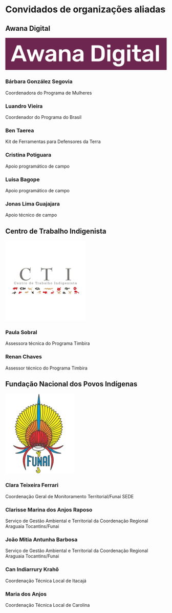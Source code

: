 
# Convidados de organizações aliadas


## Awana Digital


![logo_awana.png](content/images/participants_0.png)


### Bárbara González Segovia


Coordenadora do Programa de Mulheres


### Luandro Vieira


Coordenador do Programa do Brasil


### Ben Taerea


Kit de Ferramentas para Defensores da Terra


### Cristina Potiguara


Apoio programático de campo


### Luisa Bagope


Apoio programático de campo


### Jonas Lima Guajajara


Apoio técnico de campo


## Centro de Trabalho Indigenista


![logo_cti.png](content/images/participants_1.png)


### Paula Sobral


Assessora técnica do Programa Timbira


### Renan Chaves


Assessor técnico do Programa Timbira


## Fundação Nacional dos Povos Indígenas


![logo_funai.png](content/images/participants_2.png)


### Clara Teixeira Ferrari


Coordenação Geral de Monitoramento Territorial/Funai SEDE


### Clarisse Marina dos Anjos Raposo


Serviço de Gestão Ambiental e Territorial da Coordenação Regional Araguaia Tocantins/Funai


### João Mitia Antunha Barbosa


Serviço de Gestão Ambiental e Territorial da Coordenação Regional Araguaia Tocantins/Funai


### Can Indiarrury Krahô


Coordenação Técnica Local de Itacajá


### Maria dos Anjos


Coordenação Técnica Local de Carolina

